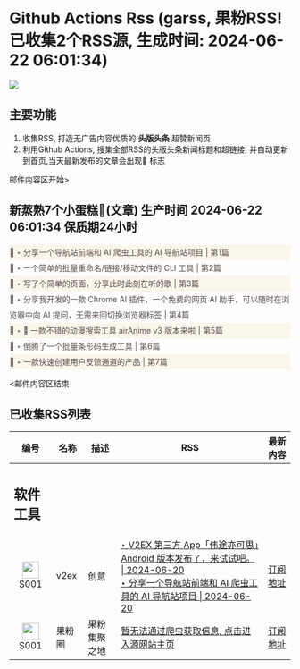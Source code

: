 # Github Actions Rss (garss, 果粉RSS! 已收集2个RSS源, 生成时间: 2024-06-22 06:01:34)

![](https://cdn.jsdelivr.net/gh/xinkeji/garss/_media/ga-rss.png)



## 主要功能
1. 收集RSS, 打造无广告内容优质的 **头版头条** 超赞新闻页
2. 利用Github Actions, 搜集全部RSS的头版头条新闻标题和超链接, 并自动更新到首页,当天最新发布的文章会出现🌈 标志

邮件内容区开始>
<h2>新蒸熟7个小蛋糕🍰(文章) 生产时间 2024-06-22 06:01:34 保质期24小时</h2>

<div style='line-height:3;background-color:#FAF6EA;' ><a href='https://www.v2ex.com/t/1051627#reply0' style="line-height:2;text-decoration:none;display:block;color:#584D49;">🌈 ‣ 分享一个导航站前端和 AI 爬虫工具的 AI 导航站项目 | 第1篇</a></div><div style='line-height:3;' ><a href='https://www.v2ex.com/t/1051585#reply1' style="line-height:2;text-decoration:none;display:block;color:#584D49;">🌈 ‣ 一个简单的批量重命名/链接/移动文件的 CLI 工具 | 第2篇</a></div><div style='line-height:3;background-color:#FAF6EA;' ><a href='https://www.v2ex.com/t/1051442#reply11' style="line-height:2;text-decoration:none;display:block;color:#584D49;">🌈 ‣ 写了个简单的页面，分享此时此刻在听的歌 | 第3篇</a></div><div style='line-height:3;' ><a href='https://www.v2ex.com/t/1051414#reply7' style="line-height:2;text-decoration:none;display:block;color:#584D49;">🌈 ‣ 分享我开发的一款 Chrome AI 插件，一个免费的网页 AI 助手，可以随时在浏览器中向 AI 提问，无需来回切换浏览器标签 | 第4篇</a></div><div style='line-height:3;background-color:#FAF6EA;' ><a href='https://www.v2ex.com/t/1051366#reply19' style="line-height:2;text-decoration:none;display:block;color:#584D49;">🌈 ‣ 👏 一款不错的动漫搜索工具 airAnime v3 版本来啦 | 第5篇</a></div><div style='line-height:3;' ><a href='https://www.v2ex.com/t/1051394#reply8' style="line-height:2;text-decoration:none;display:block;color:#584D49;">🌈 ‣ 倒腾了一个批量条形码生成工具 | 第6篇</a></div><div style='line-height:3;background-color:#FAF6EA;' ><a href='https://www.v2ex.com/t/1051466#reply2' style="line-height:2;text-decoration:none;display:block;color:#584D49;">🌈 ‣ 一款快速创建用户反馈通道的产品 | 第7篇</a></div>

<邮件内容区结束

## 已收集RSS列表

| 编号 | 名称 | 描述 | RSS | 最新内容 |
| --- | --- | --- | --- | --- |
| <h2 id="软件工具">软件工具</h2> |  |   |  |  |
| <div id="S001" style="text-align: center;"><img src="https://cdn.jsdelivr.net/gh/zhaoolee/garss/_media/favicon/S001.png" width="30px" style="width:30px;height: auto;"/><br><span>S001</span></div> | v2ex | 创意 | [‣ V2EX 第三方 App「伟途亦可思」Android 版本发布了，来试试吧。 \| 2024-06-20](https://www.v2ex.com/t/1051194#reply105)<br/>[‣ 分享一个导航站前端和 AI 爬虫工具的 AI 导航站项目 \| 2024-06-20](https://www.v2ex.com/t/1051627#reply0) | [订阅地址](https://www.v2ex.com/feed/tab/creative.xml) |
| <div id="S001" style="text-align: center;"><img src="https://cdn.jsdelivr.net/gh/zhaoolee/garss/_media/favicon/S001.png" width="30px" style="width:30px;height: auto;"/><br><span>S001</span></div> | 果粉圈 | 果粉集聚之地 | [暂无法通过爬虫获取信息, 点击进入源网站主页](https://g0f.cn) | [订阅地址](https://g0f.cn/rss.xml) |



